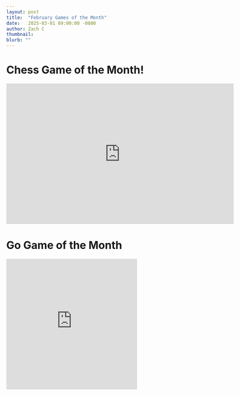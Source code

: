 ```yaml
---
layout: post
title:  "February Games of the Month"
date:   2025-03-01 09:00:00 -0800
author: Zach C
thumbnail: 
blurb: ""
---
```


# Chess Game of the Month!

<iframe width="600" height="371" src="https://lichess.org/study/embed/ikIcpsrB/ytBAfqNw" frameborder=0></iframe>

# Go Game of the Month

<iframe src="https://online-go.com/review/1422304/embed" width="345px" height="345px" allowtransparency="true" scrolling="no" frameborder="0"></iframe>
